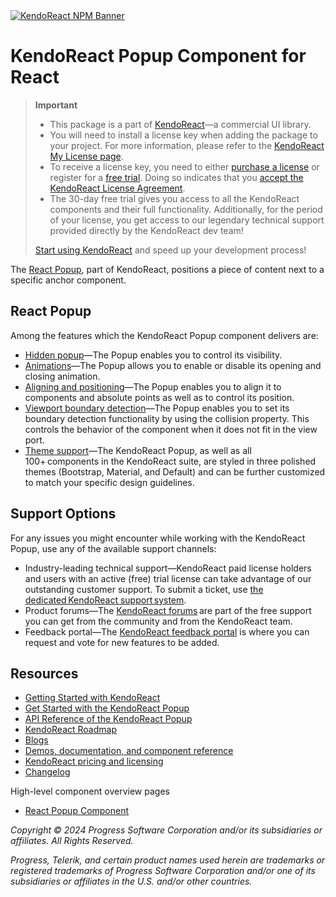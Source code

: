<a href="https://www.telerik.com/kendo-react-ui?utm_medium=referral&utm_source=npm&utm_campaign=kendo-ui-react-trial-npm-popup&utm_content=banner" target="_blank">
<img src="https://www.telerik.com/kendo-react-ui/components/npm-banner.svg" alt="KendoReact NPM Banner">
</a>

# KendoReact Popup Component for React

> **Important**
>
> -   This package is а part of [KendoReact](https://www.telerik.com/kendo-react-ui?utm_medium=referral&utm_source=npm&utm_campaign=kendo-ui-react-trial-npm-popup)&mdash;a commercial UI library.
> -   You will need to install a license key when adding the package to your project. For more information, please refer to the [KendoReact My License page](https://www.telerik.com/kendo-react-ui/components/my-license/?utm_medium=referral&utm_source=npm&utm_campaign=kendo-ui-react-trial-npm-popup).
> -   To receive a license key, you need to either [purchase a license](https://www.telerik.com/kendo-react-ui/pricing?utm_medium=referral&utm_source=npm&utm_campaign=kendo-ui-react-trial-npm-popup) or register for a [free trial](https://www.telerik.com/try/kendo-react-ui?utm_medium=referral&utm_source=npm&utm_campaign=kendo-ui-react-trial-npm-popup). Doing so indicates that you [accept the KendoReact License Agreement](https://www.telerik.com/purchase/license-agreement/progress-kendoreact?utm_medium=referral&utm_source=npm&utm_campaign=kendo-ui-react-trial-npm-popup).
> -   The 30-day free trial gives you access to all the KendoReact components and their full functionality. Additionally, for the period of your license, you get access to our legendary technical support provided directly by the KendoReact dev team!
>
> [Start using KendoReact](https://www.telerik.com/try/kendo-react-ui?utm_medium=referral&utm_source=npm&utm_campaign=kendo-ui-react-trial-npm-popup) and speed up your development process!

The [React Popup](https://www.telerik.com/kendo-react-ui/popup), part of KendoReact, positions a piece of content next to a specific anchor component.

## React Popup

Among the features which the KendoReact Popup component delivers are:

-   [Hidden popup](https://www.telerik.com/kendo-react-ui/components/popup/hidden-state/)&mdash;The Popup enables you to control its visibility.
-   [Animations](https://www.telerik.com/kendo-react-ui/components/popup/animations/)&mdash;The Popup allows you to enable or disable its opening and closing animation.
-   [Aligning and positioning](https://www.telerik.com/kendo-react-ui/components/popup/aligning-positioning/)&mdash;The Popup enables you to align it to components and absolute points as well as to control its position.
-   [Viewport boundary detection](https://www.telerik.com/kendo-react-ui/components/popup/viewport-boundary/)&mdash;The Popup enables you to set its boundary detection functionality by using the collision property. This controls the behavior of the component when it does not fit in the view port.
-   [Theme support](https://www.telerik.com/kendo-react-ui/components/styling/?utm_medium=referral&utm_source=npm&utm_campaign=kendo-ui-react-trial-npm-popup)&mdash;The KendoReact Popup, as well as all 100+ components in the KendoReact suite, are styled in three polished themes (Bootstrap, Material, and Default) and can be further customized to match your specific design guidelines.

## Support Options

For any issues you might encounter while working with the KendoReact Popup, use any of the available support channels:

-   Industry-leading technical support&mdash;KendoReact paid license holders and users with an active (free) trial license can take advantage of our outstanding customer support. To submit a ticket, use [the dedicated KendoReact support system](https://www.telerik.com/account/support-tickets?utm_medium=referral&utm_source=npm&utm_campaign=kendo-ui-react-trial-npm-popup).
-   Product forums&mdash;The [KendoReact forums](https://www.telerik.com/forums/kendo-ui-react?utm_medium=referral&utm_source=npm&utm_campaign=kendo-ui-react-trial-npm-popup) are part of the free support you can get from the community and from the KendoReact team.
-   Feedback portal&mdash;The [KendoReact feedback portal](https://feedback.telerik.com/kendo-react-ui?utm_medium=referral&utm_source=npm&utm_campaign=kendo-ui-react-trial-npm-popup) is where you can request and vote for new features to be added.

## Resources

-   [Getting Started with KendoReact](https://www.telerik.com/kendo-react-ui/components/getting-started/?utm_medium=referral&utm_source=npm&utm_campaign=kendo-ui-react-trial-npm-popup)
-   [Get Started with the KendoReact Popup](https://www.telerik.com/kendo-react-ui/components/popup/?utm_medium=referral&utm_source=npm&utm_campaign=kendo-ui-react-trial-npm-popup)
-   [API Reference of the KendoReact Popup](https://www.telerik.com/kendo-react-ui/components/popup/api/PopupProps/?utm_medium=referral&utm_source=npm&utm_campaign=kendo-ui-react-trial-npm-popup)
-   [KendoReact Roadmap](https://www.telerik.com/support/whats-new/kendo-react-ui/roadmap?utm_medium=referral&utm_source=npm&utm_campaign=kendo-ui-react-trial-npm-popup)
-   [Blogs](https://www.telerik.com/blogs/tag/kendoreact?utm_medium=referral&utm_source=npm&utm_campaign=kendo-ui-react-trial-npm-popup)
-   [Demos, documentation, and component reference](https://www.telerik.com/kendo-react-ui/components/?utm_medium=referral&utm_source=npm&utm_campaign=kendo-ui-react-trial-npm-popup)
-   [KendoReact pricing and licensing](https://www.telerik.com/kendo-react-ui/pricing?utm_medium=referral&utm_source=npm&utm_campaign=kendo-ui-react-trial-npm-popup)
-   [Changelog](https://www.telerik.com/kendo-react-ui/components/changelogs/ui-for-react/?utm_medium=referral&utm_source=npm&utm_campaign=kendo-ui-react-trial-npm-popup)

High-level component overview pages

-   [React Popup Component](https://www.telerik.com/kendo-react-ui/popup)

_Copyright © 2024 Progress Software Corporation and/or its subsidiaries or affiliates. All Rights Reserved._

_Progress, Telerik, and certain product names used herein are trademarks or registered trademarks of Progress Software Corporation and/or one of its subsidiaries or affiliates in the U.S. and/or other countries._
